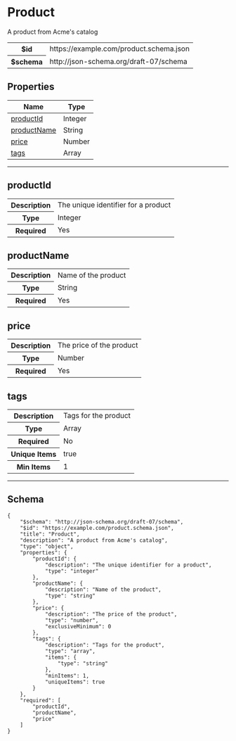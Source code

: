 

# Product

<p>A product from Acme&#x27;s catalog</p>

<table>
<tbody>
<tr><th>$id</th><td>https://example.com/product.schema.json</td></tr>
<tr><th>$schema</th><td>http://json-schema.org/draft-07/schema</td></tr>
</tbody>
</table>

## Properties

<table class="jssd-properties-table"><thead><tr><th colspan="2">Name</th><th>Type</th></tr></thead><tbody><tr><td colspan="2"><a href="#productid">productId</a></td><td>Integer</td></tr><tr><td colspan="2"><a href="#productname">productName</a></td><td>String</td></tr><tr><td colspan="2"><a href="#price">price</a></td><td>Number</td></tr><tr><td colspan="2"><a href="#tags">tags</a></td><td>Array</td></tr></tbody></table>



<hr />


## productId


<table class="jssd-property-table">
  <tbody>
    <tr>
      <th>Description</th>
      <td colspan="2">The unique identifier for a product</td>
    </tr>
    <tr><th>Type</th><td colspan="2">Integer</td></tr>
    <tr>
      <th>Required</th>
      <td colspan="2">Yes</td>
    </tr>
    
  </tbody>
</table>




## productName


<table class="jssd-property-table">
  <tbody>
    <tr>
      <th>Description</th>
      <td colspan="2">Name of the product</td>
    </tr>
    <tr><th>Type</th><td colspan="2">String</td></tr>
    <tr>
      <th>Required</th>
      <td colspan="2">Yes</td>
    </tr>
    
  </tbody>
</table>




## price


<table class="jssd-property-table">
  <tbody>
    <tr>
      <th>Description</th>
      <td colspan="2">The price of the product</td>
    </tr>
    <tr><th>Type</th><td colspan="2">Number</td></tr>
    <tr>
      <th>Required</th>
      <td colspan="2">Yes</td>
    </tr>
    
  </tbody>
</table>




## tags


<table class="jssd-property-table">
  <tbody>
    <tr>
      <th>Description</th>
      <td colspan="2">Tags for the product</td>
    </tr>
    <tr><th>Type</th><td colspan="2">Array</td></tr>
    <tr>
      <th>Required</th>
      <td colspan="2">No</td>
    </tr>
    <tr>
      <th>Unique Items</th>
      <td colspan="2">true</td>
    </tr><tr>
      <th>Min Items</th>
      <td colspan="2">1</td>
    </tr>
  </tbody>
</table>









<hr />

## Schema
```
{
    "$schema": "http://json-schema.org/draft-07/schema",
    "$id": "https://example.com/product.schema.json",
    "title": "Product",
    "description": "A product from Acme's catalog",
    "type": "object",
    "properties": {
        "productId": {
            "description": "The unique identifier for a product",
            "type": "integer"
        },
        "productName": {
            "description": "Name of the product",
            "type": "string"
        },
        "price": {
            "description": "The price of the product",
            "type": "number",
            "exclusiveMinimum": 0
        },
        "tags": {
            "description": "Tags for the product",
            "type": "array",
            "items": {
                "type": "string"
            },
            "minItems": 1,
            "uniqueItems": true
        }
    },
    "required": [
        "productId",
        "productName",
        "price"
    ]
}
```



